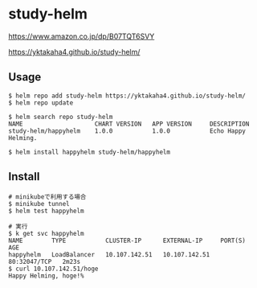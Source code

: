 # study-helm

https://www.amazon.co.jp/dp/B07TQT6SVY

https://yktakaha4.github.io/study-helm/

## Usage

```
$ helm repo add study-helm https://yktakaha4.github.io/study-helm/
$ helm repo update

$ helm search repo study-helm
NAME                    CHART VERSION   APP VERSION     DESCRIPTION
study-helm/happyhelm    1.0.0           1.0.0           Echo Happy Helming.

$ helm install happyhelm study-helm/happyhelm
```

## Install

```
# minikubeで利用する場合
$ minikube tunnel
$ helm test happyhelm

# 実行
$ k get svc happyhelm
NAME        TYPE           CLUSTER-IP      EXTERNAL-IP     PORT(S)        AGE
happyhelm   LoadBalancer   10.107.142.51   10.107.142.51   80:32047/TCP   2m23s
$ curl 10.107.142.51/hoge
Happy Helming, hoge!%
```
